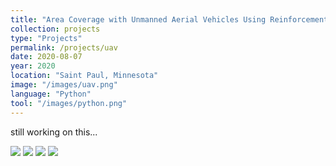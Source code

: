 ```yaml
---
title: "Area Coverage with Unmanned Aerial Vehicles Using Reinforcement Learning "
collection: projects
type: "Projects"
permalink: /projects/uav
date: 2020-08-07
year: 2020
location: "Saint Paul, Minnesota"
image: "/images/uav.png"
language: "Python"
tool: "/images/python.png"
---
```


still working on this...

![](https://github.com/zcczhang/UAV_Coverage/blob/master/Pictures/NMDP%20Tabular%20Q%20Learning.png?raw=true)
![](https://github.com/zcczhang/UAV_Coverage/blob/master/Pictures/Learning%20with%20Graph-Based%20State%20Representations.png?raw=true)
![](https://github.com/zcczhang/zcczhang.github.io/blob/master/images/uavposter.png?raw=true)
![](https://github.com/zcczhang/zcczhang.github.io/blob/master/images/uavposter.png?raw=true)


